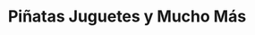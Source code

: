 ---
title: "Piñatas Juguetes y Mucho Más"
url: /san-pedro-sula/pinatas-juguetes-y-mucho-mas/
shop: Allgemein
---